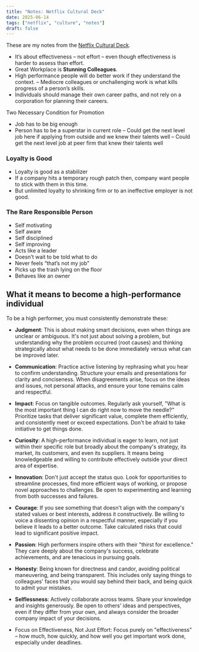 ```yaml
---
title: "Notes: Netflix Cultural Deck"
date: 2025-06-14
tags: ["netflix", "culture", "notes"]
draft: false
---
```


These are my notes from the [Netflix Cultural Deck](https://drive.google.com/file/d/113qRKkqCLLSr7mh2L-TJEBKAuWhzxB1Q/view).

- It’s about effectiveness – not effort – even though effectiveness is harder to assess than effort.
- Great Workplace is **Stunning Colleagues**.
- High performance people will do better work if they understand the context.
– Mediocre colleagues or unchallenging work is what kills progress of a person’s skills.
- Individuals should manage their own career paths, and not rely on a corporation for planning their careers.

Two Necessary Condition for Promotion
- Job has to be big enough
- Person has to be a superstar in current role
  – Could get the next level job here if applying from outside and we knew their talents well
  – Could get the next level job at peer firm that knew their talents well


### Loyalty is Good
- Loyalty is good as a stabilizer
- If a company hits a temporary rough patch then, company want people to stick with them in this time.
- But unlimited loyalty to shrinking firm or to an ineffective employer is not good.

### The Rare Responsible Person
- Self motivating
- Self aware
- Self disciplined
- Self improving
- Acts like a leader
- Doesn’t wait to be told what to do
- Never feels “that’s not my job”
- Picks up the trash lying on the floor
- Behaves like an owner

## What it means to become a high-performance individual
To be a high performer, you must consistently demonstrate these:
- **Judgment**: This is about making smart decisions, even when things are unclear or ambiguous. It's not just about solving a problem, but understanding why the problem occurred (root causes) and thinking strategically about what needs to be done immediately versus what can be improved later.
- **Communication**: Practice active listening by rephrasing what you hear to confirm understanding. Structure your emails and presentations for clarity and conciseness. When disagreements arise, focus on the ideas and issues, not personal attacks, and ensure your tone remains calm and respectful.
- **Impact**: Focus on tangible outcomes. Regularly ask yourself, "What is the most important thing I can do right now to move the needle?" Prioritize tasks that deliver significant value, complete them efficiently, and consistently meet or exceed expectations. Don't be afraid to take initiative to get things done.
- **Curiosity**: A high-performance individual is eager to learn, not just within their specific role but broadly about the company's strategy, its market, its customers, and even its suppliers. It means being knowledgeable and willing to contribute effectively outside your direct area of expertise.
- **Innovation**: Don't just accept the status quo. Look for opportunities to streamline processes, find more efficient ways of working, or propose novel approaches to challenges. Be open to experimenting and learning from both successes and failures.
- **Courage**: If you see something that doesn't align with the company's stated values or best interests, address it constructively. Be willing to voice a dissenting opinion in a respectful manner, especially if you believe it leads to a better outcome. Take calculated risks that could lead to significant positive impact.
- **Passion**: High performers inspire others with their "thirst for excellence." They care deeply about the company's success, celebrate achievements, and are tenacious in pursuing goals.
- **Honesty**: Being known for directness and candor, avoiding political maneuvering, and being transparent. This includes only saying things to colleagues' faces that you would say behind their back, and being quick to admit your mistakes.
- **Selflessness**: Actively collaborate across teams. Share your knowledge and insights generously. Be open to others' ideas and perspectives, even if they differ from your own, and always consider the broader company impact of your decisions.

- Focus on Effectiveness, Not Just Effort: Focus purely on "effectiveness" – how much, how quickly, and how well you get important work done, especially under deadlines.
